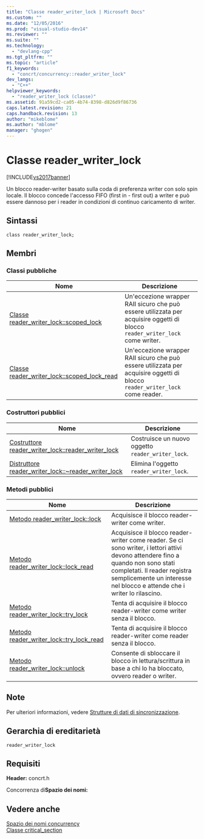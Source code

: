 ```yaml
---
title: "Classe reader_writer_lock | Microsoft Docs"
ms.custom: ""
ms.date: "12/05/2016"
ms.prod: "visual-studio-dev14"
ms.reviewer: ""
ms.suite: ""
ms.technology: 
  - "devlang-cpp"
ms.tgt_pltfrm: ""
ms.topic: "article"
f1_keywords: 
  - "concrt/concurrency::reader_writer_lock"
dev_langs: 
  - "C++"
helpviewer_keywords: 
  - "reader_writer_lock (classe)"
ms.assetid: 91a59cd2-ca05-4b74-8398-d826d9f86736
caps.latest.revision: 21
caps.handback.revision: 13
author: "mikeblome"
ms.author: "mblome"
manager: "ghogen"
---
```

# Classe reader_writer_lock
[!INCLUDE[vs2017banner](../../../assembler/inline/includes/vs2017banner.md)]

Un blocco reader\-writer basato sulla coda di preferenza writer con solo spin locale.  Il blocco concede l'accesso FIFO \(first in \- first out\) a writer e può essere dannoso per i reader in condizioni di continuo caricamento di writer.  
  
## Sintassi  
  
```  
class reader_writer_lock;  
```  
  
## Membri  
  
### Classi pubbliche  
  
|Nome|Descrizione|  
|----------|-----------------|  
|[Classe reader\_writer\_lock::scoped\_lock](../Topic/reader_writer_lock::scoped_lock%20Class.md)|Un'eccezione wrapper RAII sicuro che può essere utilizzata per acquisire oggetti di blocco `reader_writer_lock` come writer.|  
|[Classe reader\_writer\_lock::scoped\_lock\_read](../Topic/reader_writer_lock::scoped_lock_read%20Class.md)|Un'eccezione wrapper RAII sicuro che può essere utilizzata per acquisire oggetti di blocco `reader_writer_lock` come reader.|  
  
### Costruttori pubblici  
  
|Nome|Descrizione|  
|----------|-----------------|  
|[Costruttore reader\_writer\_lock::reader\_writer\_lock](../Topic/reader_writer_lock::reader_writer_lock%20Constructor.md)|Costruisce un nuovo oggetto `reader_writer_lock`.|  
|[Distruttore reader\_writer\_lock::~reader\_writer\_lock](../Topic/reader_writer_lock::~reader_writer_lock%20Destructor.md)|Elimina l'oggetto `reader_writer_lock`.|  
  
### Metodi pubblici  
  
|Nome|Descrizione|  
|----------|-----------------|  
|[Metodo reader\_writer\_lock::lock](../Topic/reader_writer_lock::lock%20Method.md)|Acquisisce il blocco reader\-writer come writer.|  
|[Metodo reader\_writer\_lock::lock\_read](../Topic/reader_writer_lock::lock_read%20Method.md)|Acquisisce il blocco reader\-writer come reader.  Se ci sono writer, i lettori attivi devono attendere fino a quando non sono stati completati.  Il reader registra semplicemente un interesse nel blocco e attende che i writer lo rilascino.|  
|[Metodo reader\_writer\_lock::try\_lock](../Topic/reader_writer_lock::try_lock%20Method.md)|Tenta di acquisire il blocco reader\-writer come writer senza il blocco.|  
|[Metodo reader\_writer\_lock::try\_lock\_read](../Topic/reader_writer_lock::try_lock_read%20Method.md)|Tenta di acquisire il blocco reader\-writer come reader senza il blocco.|  
|[Metodo reader\_writer\_lock::unlock](../Topic/reader_writer_lock::unlock%20Method.md)|Consente di sbloccare il blocco in lettura\/scrittura in base a chi lo ha bloccato, ovvero reader o writer.|  
  
## Note  
 Per ulteriori informazioni, vedere [Strutture di dati di sincronizzazione](../../../parallel/concrt/synchronization-data-structures.md).  
  
## Gerarchia di ereditarietà  
 `reader_writer_lock`  
  
## Requisiti  
 **Header:** concrt.h  
  
 Concorrenza di**Spazio dei nomi:**  
  
## Vedere anche  
 [Spazio dei nomi concurrency](../../../parallel/concrt/reference/concurrency-namespace.md)   
 [Classe critical\_section](../../../parallel/concrt/reference/critical-section-class.md)